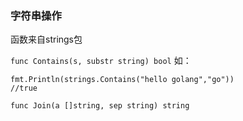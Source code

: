 ### 字符串操作
函数来自strings包

`func Contains(s, substr string) bool`
如：
```
fmt.Println(strings.Contains("hello golang","go"))
//true
```

`func Join(a []string, sep string) string`
